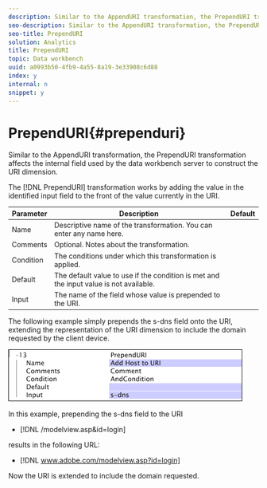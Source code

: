```yaml
---
description: Similar to the AppendURI transformation, the PrependURI transformation affects the internal field used by the data workbench server to construct the URI dimension.
seo-description: Similar to the AppendURI transformation, the PrependURI transformation affects the internal field used by the data workbench server to construct the URI dimension.
seo-title: PrependURI
solution: Analytics
title: PrependURI
topic: Data workbench
uuid: a0993b50-4fb9-4a55-8a19-3e33908c6d88
index: y
internal: n
snippet: y
---
```


# PrependURI{#prependuri}

Similar to the AppendURI transformation, the PrependURI transformation affects the internal field used by the data workbench server to construct the URI dimension.

 The [!DNL PrependURI] transformation works by adding the value in the identified input field to the front of the value currently in the URI.

|  Parameter  | Description  | Default  |
|---|---|---|
|  Name  | Descriptive name of the transformation. You can enter any name here.  |  |
|  Comments  | Optional. Notes about the transformation.  |  |
|  Condition  | The conditions under which this transformation is applied.  |  |
|  Default  | The default value to use if the condition is met and the input value is not available.  |  |
|  Input  | The name of the field whose value is prepended to the URI.  |  |

The following example simply prepends the s-dns field onto the URI, extending the representation of the URI dimension to include the domain requested by the client device.

![](assets/cfg_TransformationType_PrependURI.png)

In this example, prepending the s-dns field to the URI

* [!DNL /modelview.asp&id=login]

results in the following URL:

* [!DNL www.adobe.com/modelview.asp?id=login]

Now the URI is extended to include the domain requested. 
